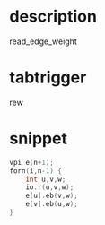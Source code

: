 # description
read_edge_weight
# tabtrigger
rew
# snippet
```cpp
vpi e(n+1);
forn(i,n-1) {
    int u,v,w;
    io.r(u,v,w);
    e[u].eb(v,w);
    e[v].eb(u,w);
}
```